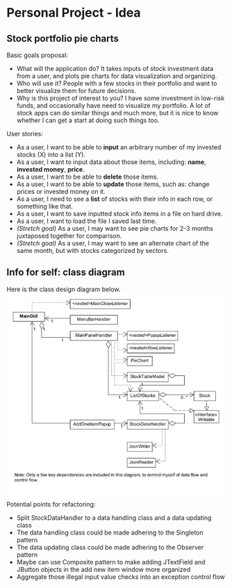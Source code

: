 # Personal Project - Idea

## Stock portfolio pie charts

Basic goals proposal:
- What will the application do? It takes inputs of stock investment data from a user, and plots pie charts for data visualization and organizing.
- Who will use it? People with a few stocks in their portfolio and want to better visualize them for future decisions.
- Why is this project of interest to you? I have some investment in low-risk funds, and occasionally have need to visualize my portfolio. A lot of stock apps can do similar things and much more, but it is nice to know whether I can get a start at doing such things too.

User stories:
- As a user, I want to be able to **input** an arbitrary number of my invested stocks (X) into a list (Y).
- As a user, I want to input data about those items, including: **name**, **invested money**, **price**.
- As a user, I want to be able to **delete** those items.
- As a user, I want to be able to **update** those items, such as: change prices or invested money on it.
- As a user, I need to see a **list** of stocks with their info in each row, or something like that.
- As a user, I want to save inputted stock info items in a file on hard drive.
- As a user, I want to load the file I saved last time.
- *(Stretch goal)* As a user, I may want to see pie charts for 2-3 months juxtaposed together for comparison.
- *(Stretch goal)* As a user, I may want to see an alternate chart of the same month, but with stocks categorized by sectors.

## Info for self: class diagram
Here is the class design diagram below.
<br /> ![image01](/UML_Design_Diagram.jpg)
<br /> Potential points for refactoring:
- Split StockDataHandler to a data handling class and a data updating class
- The data handling class could be made adhering to the Singleton pattern
- The data updating class could be made adhering to the Observer pattern
- Maybe can use Composite pattern to make adding JTextField and JButton objects in the add new item window more organized
- Aggregate those illegal input value checks into an exception control flow
